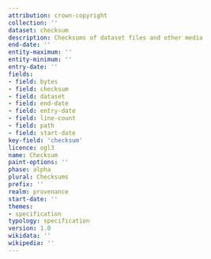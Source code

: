 ```yaml
---
attribution: crown-copyright
collection: ''
dataset: checksum
description: Checksums of dataset files and other media
end-date: ''
entity-maximum: ''
entity-minimum: ''
entry-date: ''
fields:
- field: bytes
- field: checksum
- field: dataset
- field: end-date
- field: entry-date
- field: line-count
- field: path
- field: start-date
key-field: 'checksum'
licence: ogl3
name: Checksum
paint-options: ''
phase: alpha
plural: Checksums
prefix: ''
realm: provenance
start-date: ''
themes:
- specification
typology: specification
version: 1.0
wikidata: ''
wikipedia: ''
---
```

